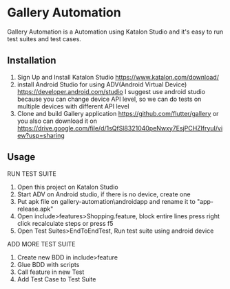 # Gallery Automation
Gallery Automation is a Automation using Katalon Studio and it's easy to run test suites and test cases.

## Installation
1. Sign Up and Install Katalon Studio
https://www.katalon.com/download/
2. install Android Studio for using ADV(Android Virtual Device)
https://developer.android.com/studio
I suggest use android studio  because you can change device API level, so we can do tests on multiple devices with different API level
3. Clone and build Gallery application
https://github.com/flutter/gallery
or you also can download it on
https://drive.google.com/file/d/1sQfSl8321040peNwxy7EsjPCHZlfryuI/view?usp=sharing

## Usage
RUN TEST SUITE
1. Open this project on Katalon Studio
2. Start ADV on Android studio, if there is no device, create one
3. Put apk file on gallery-automation\androidapp and rename it to "app-release.apk"
4. Open include>features>Shopping.feature, block entire lines press  right click recalculate steps or press f5
5. Open Test Suites>EndToEndTest, Run test suite using android device

ADD MORE TEST SUITE
1. Create new BDD in include>feature
2. Glue BDD with scripts
3. Call feature in new Test 
4. Add Test Case to Test Suite
